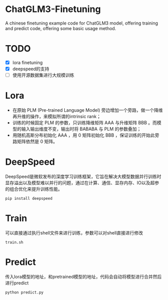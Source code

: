 # ChatGLM3-Finetuning
A chinese finetuning example code for ChatGLM3 model, offering training and predict code, offering some basic usage method.

# TODO
- [x] lora finetuning
- [x] deepspeed的支持
- [ ] 使用开源数据集进行大规模训练 

# Lora
- 在原始 PLM (Pre-trained Language Model) 旁边增加一个旁路，做一个降维再升维的操作，来模拟所谓的intrinsic rank；
- 训练的时候固定 PLM 的参数，只训练降维矩阵 AAA 与升维矩阵 BBB 。而模型的输入输出维度不变，输出时将 BABABA 与 PLM 的参数叠加；
- 用随机高斯分布初始化 AAA ，用 0 矩阵初始化 BBB ，保证训练的开始此旁路矩阵依然是 0 矩阵。

# DeepSpeed
DeepSpeed是微软发布的深度学习训练框架，它旨在解决大模型数据并行训练时显存溢出以及模型难以并行的问题，通过在计算、通信、显存内存、IO以及超参的组合优化来提升训练性能。
```
pip install deepspeed
```

# Train
可以直接通过执行shell文件来进行训练，参数可以对shell直接进行修改
```
train.sh
```

# Predict
传入lora模型的地址，和pretrained模型的地址，代码会自动将模型进行合并然后进行predict
```
python predict.py
```
